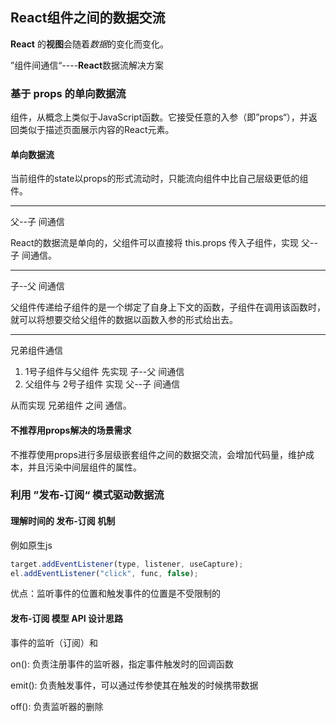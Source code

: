 ## React组件之间的数据交流

**React** 的**视图**会随着*数据*的变化而变化。

”组件间通信“----**React**数据流解决方案

### 基于 props 的单向数据流

组件，从概念上类似于JavaScript函数。它接受任意的入参（即”props“），并返回类似于描述页面展示内容的React元素。

#### 单向数据流

当前组件的state以props的形式流动时，只能流向组件中比自己层级更低的组件。

---

父--子 间通信

React的数据流是单向的，父组件可以直接将 this.props 传入子组件，实现 父--子 间通信。

---

子--父 间通信

父组件传递给子组件的是一个绑定了自身上下文的函数，子组件在调用该函数时，就可以将想要交给父组件的数据以函数入参的形式给出去。

---

兄弟组件通信

1. 1号子组件与父组件 先实现 子--父 间通信
2. 父组件与 2号子组件 实现 父--子 间通信

从而实现 兄弟组件 之间 通信。

#### 不推荐用props解决的场景需求

不推荐使用props进行多层级嵌套组件之间的数据交流，会增加代码量，维护成本，并且污染中间层组件的属性。

### 利用 ”发布-订阅“ 模式驱动数据流

#### 理解时间的 发布-订阅 机制

例如原生js
```js
target.addEventListener(type, listener, useCapture);
el.addEventListener("click", func, false);
```

优点：监听事件的位置和触发事件的位置是不受限制的

#### 发布-订阅 模型 API 设计思路

事件的监听（订阅）和 

on(): 负责注册事件的监听器，指定事件触发时的回调函数

emit(): 负责触发事件，可以通过传参使其在触发的时候携带数据

off(): 负责监听器的删除